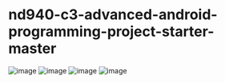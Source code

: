 # nd940-c3-advanced-android-programming-project-starter-master
![image](https://user-images.githubusercontent.com/6456871/153805955-e6182440-6a77-4f44-9a6d-eca3958a7900.png)
![image](https://user-images.githubusercontent.com/6456871/153806025-021a5ecb-5e35-4ab2-886f-07016e000b74.png)
![image](https://user-images.githubusercontent.com/6456871/153806138-2ffef34a-446d-4f6e-b06f-2f8c7418b90c.png)
![image](https://user-images.githubusercontent.com/6456871/153806271-b87333c3-0de7-4bae-bdac-0c918cbd1973.png)

 
